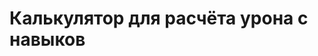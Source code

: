<script setup>
import SkillAtkCalculator from '../../../components/calculators/skill-atk/SkillAtkCalculator.vue'
</script>

# Калькулятор для расчёта урона с навыков

<!--@include: @/md-presets/containers/StatsInputDanger.md-->

<SkillAtkCalculator />